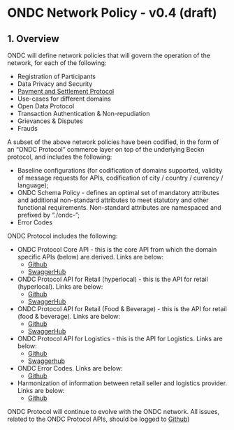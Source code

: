 # ONDC Network Policy - v0.4 (draft)



## 1. Overview

ONDC will define network policies that will govern the operation of the network, for each of the following:

- Registration of Participants
- Data Privacy and Security
- [Payment and Settlement Protocol](https://docs.google.com/document/d/1iqLdayk488ekEzKrEs-yn6gVrevbxBkILBe5j4oIxMY/edit)
- Use-cases for different domains
- Open Data Protocol
- Transaction Authentication & Non-repudiation
- Grievances & Disputes
- Frauds

A subset of the above network policies have been codified, in the form of an “ONDC Protocol” commerce layer on top of the underlying Beckn protocol, and includes the following:

- Baseline configurations (for codification of domains supported, validity of message requests for APIs, codification of city / country / currency / language);
- ONDC Schema Policy - defines an optimal set of mandatory attributes and additional non-standard attributes to meet statutory and other functional requirements. Non-standard attributes are namespaced and prefixed by “./ondc-”;
- Error Codes

ONDC Protocol includes the following:

- ONDC Protocol Core API - this is the core API from which the domain specific APIs (below) are derived. Links are below:
  - [Github](https://github.com/Open-network-for-digital-commerce/ONDC-Protocol/blob/master/protocol-specifications/core/v0/api/core.yaml)
  - [SwaggerHub](https://app.swaggerhub.com/apis/ONDC/ONDC-Protocol-Core/1.0.0-draft)
- ONDC Protocol API for Retail (hyperlocal) - this is the API for retail (hyperlocal). Links are below:
  - [Github](https://github.com/Open-network-for-digital-commerce/ONDC-Protocol/blob/master/protocol-specifications/core/v0/api/retail-hyperlocal.yaml)
  - [SwaggerHub](https://app.swaggerhub.com/apis/ONDC/ONDC-Protocol-Hyperlocal/1.0.0-draft)
- ONDC Protocol API for Retail (Food & Beverage) - this is the API for retail (food & beverage). Links are below:
  - [Github](https://github.com/Open-network-for-digital-commerce/ONDC-Protocol/blob/master/protocol-specifications/core/v0/api/retail-f%26b.yaml)
  - [SwaggerHub](https://app.swaggerhub.com/apis/ONDC/ONDC-Protocol-Food-and-Beverage/1.0.0-draft)
- ONDC Protocol API for Logistics - this is the API for Logistics. Links are below:
  - [Github](https://github.com/Open-network-for-digital-commerce/ONDC-Protocol/blob/master/protocol-specifications/core/v0/api/logistics.yaml)
  - [Swaggerhub](https://app.swaggerhub.com/apis/ONDC/ONDC-Protocol-Logistics/1.0.0-draft)
- ONDC Error Codes. Links are below:
  - [Github](https://github.com/Open-network-for-digital-commerce/ONDC-Protocol-Specs/blob/master/protocol-specifications/docs/draft/Error%20Codes.md)
- Harmonization of information between retail seller and logistics provider. Links are below:
  - [Github](https://github.com/Open-network-for-digital-commerce/ONDC-Protocol-Specs/blob/master/protocol-specifications/docs/draft/Harmonizing%20statuses%20in%20cascaded%20retail%20%26%20logistics%20transaction.md)


ONDC Protocol will continue to evolve with the ONDC network. All issues, related to the ONDC Protocol APIs, should be logged to [Github](https://github.com/Open-network-for-digital-commerce/ONDC-Protocol/issues)) 
